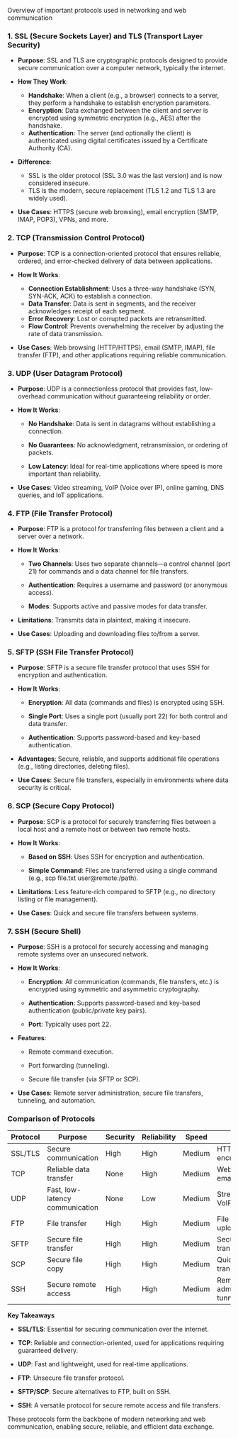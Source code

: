 Overview of important protocols used in networking and web communication

### 1. SSL (Secure Sockets Layer) and TLS (Transport Layer Security)
- **Purpose**: SSL and TLS are cryptographic protocols designed to provide secure communication over a computer network, typically the internet.
- **How They Work**:
     - **Handshake**: When a client (e.g., a browser) connects to a server, they perform a handshake to establish encryption parameters.
     - **Encryption**: Data exchanged between the client and server is encrypted using symmetric encryption (e.g., AES) after the handshake.
     - **Authentication**: The server (and optionally the client) is authenticated using digital certificates issued by a Certificate Authority (CA).

- **Difference**:
     - SSL is the older protocol (SSL 3.0 was the last version) and is now considered insecure.
     - TLS is the modern, secure replacement (TLS 1.2 and TLS 1.3 are widely used).
- **Use Cases**: HTTPS (secure web browsing), email encryption (SMTP, IMAP, POP3), VPNs, and more.

### 2. TCP (Transmission Control Protocol)

- **Purpose**: TCP is a connection-oriented protocol that ensures reliable, ordered, and error-checked delivery of data between applications.

- **How It Works**:
  - **Connection Establishment**: Uses a three-way handshake (SYN, SYN-ACK, ACK) to establish a connection.
  - **Data Transfer**: Data is sent in segments, and the receiver acknowledges receipt of each segment.
  - **Error Recovery**: Lost or corrupted packets are retransmitted.
  - **Flow Control**: Prevents overwhelming the receiver by adjusting the rate of data transmission.

- **Use Cases**: Web browsing (HTTP/HTTPS), email (SMTP, IMAP), file transfer (FTP), and other applications requiring reliable communication.

### 3. UDP (User Datagram Protocol)

- **Purpose**: UDP is a connectionless protocol that provides fast, low-overhead communication without guaranteeing reliability or order.

- **How It Works**:
  - **No Handshake**: Data is sent in datagrams without establishing a connection.

  - **No Guarantees**: No acknowledgment, retransmission, or ordering of packets.

   - **Low Latency**: Ideal for real-time applications where speed is more important than reliability.

- **Use Cases**: Video streaming, VoIP (Voice over IP), online gaming, DNS queries, and IoT applications.

### 4. FTP (File Transfer Protocol)

- **Purpose**: FTP is a protocol for transferring files between a client and a server over a network.

- **How It Works**:

  - **Two Channels**: Uses two separate channels—a control channel (port 21) for commands and a data channel for file transfers.

  - **Authentication**: Requires a username and password (or anonymous access).

  - **Modes**: Supports active and passive modes for data transfer.

- **Limitations**: Transmits data in plaintext, making it insecure.

- **Use Cases**: Uploading and downloading files to/from a server.

### 5. SFTP (SSH File Transfer Protocol)

- **Purpose**: SFTP is a secure file transfer protocol that uses SSH for encryption and authentication.

- **How It Works**:

    - **Encryption**: All data (commands and files) is encrypted using SSH.

    - **Single Port**: Uses a single port (usually port 22) for both control and data transfer.

    - **Authentication**: Supports password-based and key-based authentication.

- **Advantages**: Secure, reliable, and supports additional file operations (e.g., listing directories, deleting files).

- **Use Cases**: Secure file transfers, especially in environments where data security is critical.

### 6. SCP (Secure Copy Protocol)

- **Purpose**: SCP is a protocol for securely transferring files between a local host and a remote host or between two remote hosts.

- **How It Works**:

    - **Based on SSH**: Uses SSH for encryption and authentication.

    - **Simple Command**: Files are transferred using a single command (e.g., scp file.txt user@remote:/path).

- **Limitations**: Less feature-rich compared to SFTP (e.g., no directory listing or file management).

- **Use Cases**: Quick and secure file transfers between systems.

### 7. SSH (Secure Shell)

- **Purpose**: SSH is a protocol for securely accessing and managing remote systems over an unsecured network.

- **How It Works**:

    - **Encryption**: All communication (commands, file transfers, etc.) is encrypted using symmetric and asymmetric cryptography.

    - **Authentication**: Supports password-based and key-based authentication (public/private key pairs).

    - **Port**: Typically uses port 22.

- **Features**:

    - Remote command execution.

    - Port forwarding (tunneling).

    - Secure file transfer (via SFTP or SCP).

- **Use Cases**: Remote server administration, secure file transfers, tunneling, and automation.

### Comparison of Protocols

| **Protocol** | **Purpose** | **Security** | **Reliability** | **Speed** | **Use cases** |
| --- | --- | --- | --- | --- | --- |
| SSL/TLS | Secure communication | High | High | Medium | HTTPS, email encryption, VPNs |
| TCP | Reliable data transfer | None | High | Medium | Web browsing, email, file transfer |
| UDP | Fast, low-latency communication | None | Low | Medium | Streaming, gaming, VoIP, DNS |
| FTP | File transfer | High | High | Medium | File uploads/downloads |
| SFTP | Secure file transfer | High | High | Medium| Secure file transfers |
| SCP | Secure file copy | High | High | Medium | Quick secure file transfers |
| SSH | Secure remote access | High | High | Medium | Remote administration, tunneling |

**Key Takeaways**

- **SSL/TLS**: Essential for securing communication over the internet.

- **TCP**: Reliable and connection-oriented, used for applications requiring guaranteed delivery.

- **UDP**: Fast and lightweight, used for real-time applications.

- **FTP**: Unsecure file transfer protocol.

- **SFTP/SCP**: Secure alternatives to FTP, built on SSH.

- **SSH**: A versatile protocol for secure remote access and file transfers.

These protocols form the backbone of modern networking and web communication, enabling secure, reliable, and efficient data exchange.